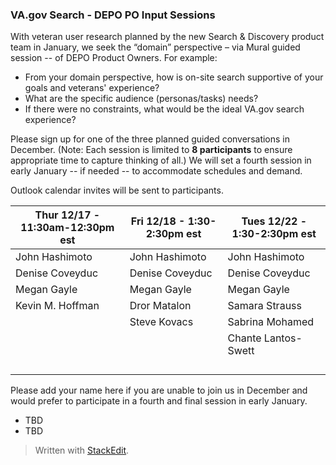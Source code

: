 ### VA.gov Search - DEPO PO Input Sessions

With veteran user research planned by the new Search & Discovery product team in January,  we seek the “domain” perspective – via Mural guided session -- of DEPO Product Owners.   For example:

- From your domain perspective, how is on-site search supportive of your goals and veterans' experience?
- What are the specific audience (personas/tasks) needs?
- If there were no constraints, what would be the ideal VA.gov search experience?

Please sign up for one of the three planned guided conversations in December.  (Note: Each session is limited to **8 participants** to ensure appropriate time to capture thinking of all.) We will set a fourth session in early January -- if needed -- to accommodate schedules and demand.  

Outlook calendar invites will be sent to participants.

| Thur 12/17 - 11:30am-12:30pm est | Fri 12/18 - 1:30-2:30pm est | Tues 12/22 - 1:30-2:30pm est |
|--|--|--|
|John Hashimoto  | John Hashimoto  | John Hashimoto      |
|Denise Coveyduc | Denise Coveyduc | Denise Coveyduc     |
|Megan Gayle     | Megan Gayle     | Megan Gayle         |
|Kevin M. Hoffman| Dror Matalon    | Samara Strauss      |
|                | Steve Kovacs    | Sabrina Mohamed     |
|                |                 | Chante Lantos-Swett |
|                |                 |                     |
|                |                 |                     |
|                |                 |                     |
|                |                 |                     |


Please add your name here if you are unable to join us in December and would prefer to participate in a fourth and final session in early January.

- TBD
- TBD

> Written with [StackEdit](https://stackedit.io/).
